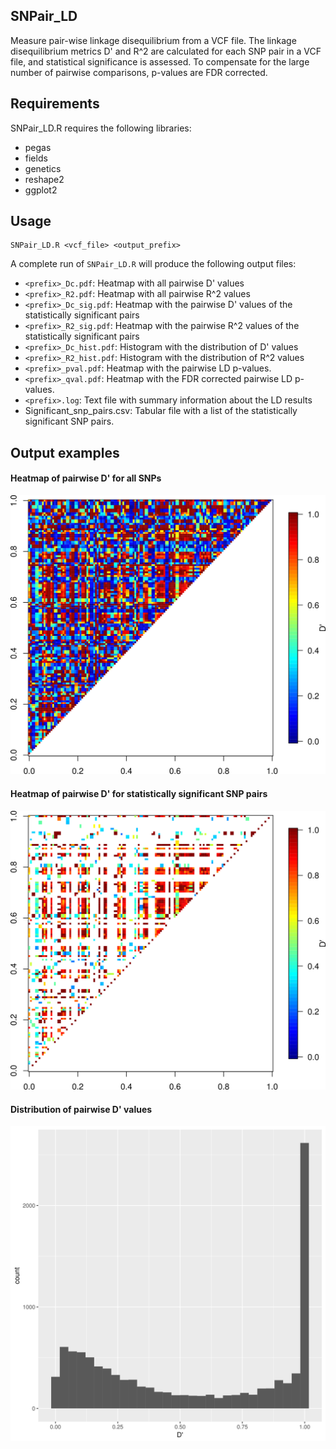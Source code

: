  
## SNPair_LD

Measure pair-wise linkage disequilibrium from a VCF file. The linkage disequilibrium metrics D' and R^2 are calculated for each SNP pair in a VCF file, and statistical significance is assessed. To compensate for the large number of pairwise comparisons, p-values are FDR corrected. 

## Requirements

SNPair_LD.R requires the following libraries:

- pegas
- fields
- genetics
- reshape2
- ggplot2

## Usage

```
SNPair_LD.R <vcf_file> <output_prefix>
```

A complete run of `SNPair_LD.R` will produce the following output files:

- `<prefix>_Dc.pdf`: Heatmap with all pairwise D' values
- `<prefix>_R2.pdf`: Heatmap with all pairwise R^2 values
- `<prefix>_Dc_sig.pdf`: Heatmap with the pairwise D' values of the statistically significant pairs
- `<prefix>_R2_sig.pdf`: Heatmap with the pairwise R^2 values of the statistically significant pairs
- `<prefix>_Dc_hist.pdf`: Histogram with the distribution of D' values
- `<prefix>_R2_hist.pdf`: Histogram with the distribution of R^2 values
- `<prefix>_pval.pdf`: Heatmap with the pairwise LD p-values.
- `<prefix>_qval.pdf`: Heatmap with the FDR corrected pairwise LD p-values.
- `<prefix>.log`: Text file with summary information about the LD results
- Significant_snp_pairs.csv: Tabular file with a list of the statistically significant SNP pairs.

## Output examples

#### Heatmap of pairwise D' for all SNPs

<img src="https://github.com/ODiogoSilva/SNPair_LD/raw/master/examples/teste_Dc.png">

#### Heatmap of pairwise D' for statistically significant SNP pairs

<img src="https://github.com/ODiogoSilva/SNPair_LD/raw/master/examples/teste_Dc_sig.png">

#### Distribution of pairwise D' values

<img src="https://github.com/ODiogoSilva/SNPair_LD/raw/master/examples/teste_Dc_hist.png">